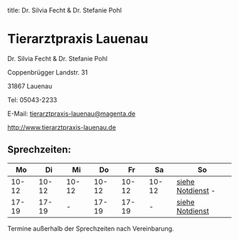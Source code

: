 title: Dr. Silvia Fecht & Dr. Stefanie Pohl

# Tierarztpraxis Lauenau

Dr. Silvia Fecht & Dr. Stefanie Pohl

Coppenbrügger Landstr. 31
    
31867 Lauenau
    
Tel: 05043-2233
    
E-Mail: tierarztpraxis-lauenau@magenta.de

<http://www.tierarztpraxis-lauenau.de>


Sprechzeiten:
---------------

|  Mo   |  Di   |  Mi   |  Do   |  Fr   | Sa    |     So                               |
| ----- | ----- | ----- | ----- | ----- | ----- |------------------------------------- |
| 10-12 | 10-12 | 10-12 | 10-12 | 10-12 | 10-12 |[siehe Notdienst](../notdienst.html) -
| 17-19 | 17-19 |   -   | 17-19 | 17-19 |   -   |[siehe Notdienst](../notdienst.html)  |


Termine außerhalb der Sprechzeiten nach Vereinbarung.


